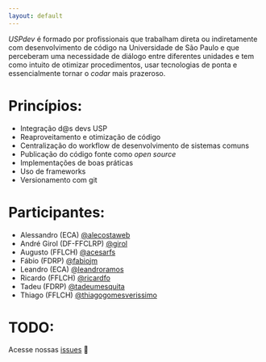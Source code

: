 ```yaml
---
layout: default
---
```


*USPdev* é formado por profissionais que trabalham direta ou indiretamente com desenvolvimento
de código na Universidade de São Paulo e que perceberam uma necessidade de diálogo entre 
diferentes unidades e tem como intuito de otimizar procedimentos, usar tecnologias de ponta e 
essencialmente tornar o *codar* mais prazeroso.

# Princípios:

 - Integração d@s devs USP
 - Reaproveitamento e otimização de código
 - Centralização do workflow de desenvolvimento de sistemas comuns
 - Publicação do código fonte como *open source*
 - Implementações de boas práticas
 - Uso de frameworks
 - Versionamento com git

# Participantes:

 - Alessandro (ECA) [@alecostaweb](https://github.com/alecostaweb)
 - André Girol (DF-FFCLRP) [@girol](https://github.com/orgs/uspdev/people/girol)
 - Augusto (FFLCH) [@acesarfs](https://github.com/orgs/uspdev/people/acesarfsl)
 - Fábio (FDRP) [@fabiojm](https://github.com/orgs/uspdev/people/fabiojm)
 - Leandro (ECA) [@leandroramos](https://github.com/orgs/uspdev/people/leandroramos)
 - Ricardo (FFLCH) [@ricardfo](https://github.com/orgs/uspdev/people/ricardfo)
 - Tadeu (FDRP) [@tadeumesquita](https://github.com/orgs/uspdev/people/tadeumesquita)
 - Thiago (FFLCH) [@thiagogomesverissimo](https://github.com/orgs/uspdev/people/thiagogomesverissimo)


# TODO:

Acesse nossas [issues](https://github.com/uspdev/uspdev.github.io/issues) :dizzy:
